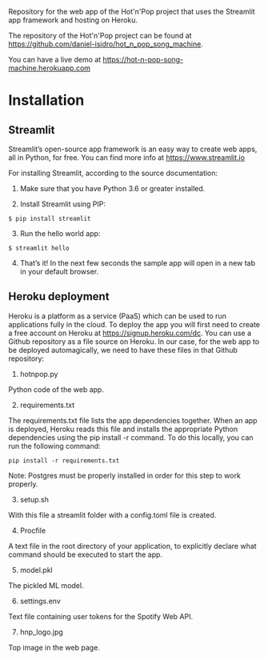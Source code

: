 Repository for the web app of the Hot'n'Pop project that uses the Streamlit app framework and hosting on Heroku.

The repository of the Hot'n'Pop project can be found at https://github.com/daniel-isidro/hot_n_pop_song_machine.

You can have a live demo at https://hot-n-pop-song-machine.herokuapp.com

# Installation

## Streamlit

Streamlit’s open-source app framework is an easy way to create web apps, all in Python, for free. You can find more info at https://www.streamlit.io

For installing Streamlit, according to the source documentation:

1. Make sure that you have Python 3.6 or greater installed.

2. Install Streamlit using PIP:
```
$ pip install streamlit
```

3. Run the hello world app:
```
$ streamlit hello
```

4. That’s it! In the next few seconds the sample app will open in a new tab in your default browser.

## Heroku deployment

Heroku is a platform as a service (PaaS) which can be used to run applications fully in the cloud. To deploy the app you will first need to create a free account on Heroku at https://signup.heroku.com/dc. You can use a Github repository as a file source on Heroku. In our case, for the web app to be deployed automagically, we need to have these files in that Github repository:

1. hotnpop.py

  Python code of the web app.

2. requirements.txt

  The requirements.txt file lists the app dependencies together. When an app is deployed, Heroku reads this file and installs the appropriate Python dependencies using the pip install -r command. To do this locally, you can run the following command:
  ```
  pip install -r requirements.txt
  ```
  Note: Postgres must be properly installed in order for this step to work properly.

3. setup.sh

  With this file a streamlit folder with a config.toml file is created.

4. Procfile

  A text file in the root directory of your application, to explicitly declare what command should be executed to start the app.

5. model.pkl

  The pickled ML model.

6. settings.env

  Text file containing user tokens for the Spotify Web API.

7. hnp_logo.jpg

  Top image in the web page.
